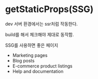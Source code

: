 # getStaticProps(SSG)

dev 서버 환경에서는 ssr처럼 작동한다.&#x20;

build를 해서 체크해야 제대로 동작함.



SSG를 사용하면 좋은 페이지

* Marketing pages
* Blog posts
* E-commerce product listings
* Help and documentation

